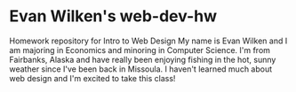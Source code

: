 # Evan Wilken's web-dev-hw
Homework repository for Intro to Web Design
My name is Evan Wilken and I am majoring in Economics and minoring in Computer Science. I'm from Fairbanks, Alaska and have really been enjoying fishing in the hot, sunny weather since I've been back in Missoula. I haven't learned much about web design and I'm excited to take this class!
